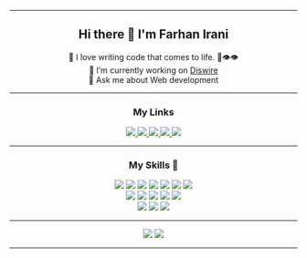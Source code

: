 <hr>

<h2 align = "center">Hi there 👋 I'm Farhan Irani</h2>

<p align="center">
🚀 I love writing code that comes to life. 🌱👁️👁️<br>
🔭 I’m currently working on <a href="https://diswire.herokuapp.com/reg">Diswire</a> <br>
<!--🌱 I’m currently learning Redux <br> -->
💬 Ask me about Web development<br>
</p>

<hr>

<h3 align="center">My Links</h3>
<p align="center">
<a href="https://www.linkedin.com/in/farhanirani">
  <img src = "https://img.shields.io/badge/linkedin-%230077B5.svg?&style=for-the-badge&logo=linkedin&logoColor=white">
</a>
<a href="https://discord.gg/8BvbqpM">
  <img src = "https://img.shields.io/badge/discord-%237289DA.svg?&style=for-the-badge&logo=discord&logoColor=white">
</a>
<a href="https://www.instagram.com/fki_20">
  <img src = "https://img.shields.io/badge/instagram-%23E4405F.svg?&style=for-the-badge&logo=instagram&logoColor=white">
</a> 
<a href="https://dev.to/farhanirani">
  <img src = "https://img.shields.io/badge/DEV.TO-%230A0A0A.svg?&style=for-the-badge&logo=dev-dot-to&logoColor=white">
</a>
<img src = "https://badges.pufler.dev/visits/farhanirani/farhanirani?style=for-the-badge">
</p>

<hr>

<h3 align="center">My Skills 🚀</h3>
<p align="center">
<img src = "https://img.shields.io/badge/react%20-%2320232a.svg?&style=for-the-badge&logo=react&logoColor=%2361DAFB"/>
<!-- <img src = "https://img.shields.io/badge/redux%20-%23593d88.svg?&style=for-the-badge&logo=redux&logoColor=white"/>                -->
<img src = "https://img.shields.io/badge/express.js%20-%23404d59.svg?&style=for-the-badge"/>                                     
<img src = "https://img.shields.io/badge/node.js%20-%2343853D.svg?&style=for-the-badge&logo=node.js&logoColor=white"/>  
<img src = "https://img.shields.io/badge/javascript-%23F7DF1E.svg?&style=for-the-badge&logo=javascript&logoColor=black" /> 
<!-- <img src = "https://img.shields.io/badge/javascript%20-%23323330.svg?&style=for-the-badge&logo=javascript&logoColor=%23F7DF1E"/>  -->
<img src = "https://img.shields.io/badge/MongoDB-%234ea94b.svg?&style=for-the-badge&logo=mongodb&logoColor=white"/>
<img src = "https://img.shields.io/badge/firebase%20-%23039BE5.svg?&style=for-the-badge&logo=firebase"/>
<img src = "https://img.shields.io/badge/mysql-%2300000f.svg?&style=for-the-badge&logo=mysql&logoColor=white"/>          
<br>
<img src = "https://img.shields.io/badge/html5%20-%23E34F26.svg?&style=for-the-badge&logo=html5&logoColor=white"/>               
<!-- <img src = "https://img.shields.io/badge/html-%23239120.svg?&style=for-the-badge&logo=html5&logoColor=white" />  -->
<img src = "https://img.shields.io/badge/css3%20-%231572B6.svg?&style=for-the-badge&logo=css3&logoColor=white"/>                 
<!-- <img src = "https://img.shields.io/badge/css-%23239120.svg?&style=for-the-badge&logo=css3&logoColor=white" />  -->
<img src = "https://img.shields.io/badge/bootstrap%20-%23563D7C.svg?&style=for-the-badge&logo=bootstrap&logoColor=white"/>       
<img src = "https://img.shields.io/badge/material%20ui%20-%230081CB.svg?&style=for-the-badge&logo=material-ui&logoColor=white"/> 
<img src = "https://img.shields.io/badge/php%20-%23777BB4.svg?&style=for-the-badge&logo=php&logoColor=white"/>                   
<!-- <img src = "https://img.shields.io/badge/laravel%20-%23FF2D20.svg?&style=for-the-badge&logo=laravel&logoColor=white"/>            -->
<!-- <img src = "https://img.shields.io/badge/flask%20-%23000.svg?&style=for-the-badge&logo=flask&logoColor=white"/>                   -->
<br>
<img src = "https://img.shields.io/badge/python%20-%2314354C.svg?&style=for-the-badge&logo=python&logoColor=white"/>             
<!-- <img src = "https://img.shields.io/badge/python-%233776AB.svg?&style=for-the-badge&logo=python&logoColor=white" />  -->
<img src = "https://img.shields.io/badge/c++%20-%2300599C.svg?&style=for-the-badge&logo=c%2B%2B&logoColor=white"/>                
<img src = "https://img.shields.io/badge/java%20-%23ED8B00.svg?&style=for-the-badge&logo=java&logoColor=white"/>                 
<!-- <img src = "https://img.shields.io/badge/markdown%20-%23000000.svg?&style=for-the-badge&logo=markdown&logoColor=white"/>          -->
</p>

<hr>

<p align="center">
<img src = "https://github-readme-stats.vercel.app/api/top-langs/?username=farhanirani&hide=C,pug&theme=algolia&langs_count=8&layout=compact">
<img src = "https://github-readme-stats.vercel.app/api?username=farhanirani&theme=algolia&show_icons=true&hide=issues" />
</p>

<hr>
